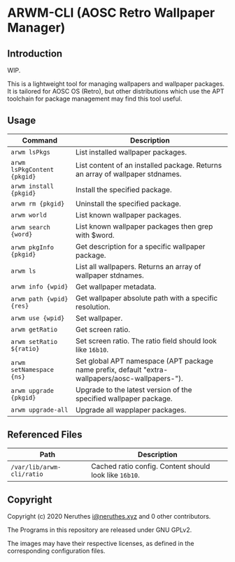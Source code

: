 # ARWM-CLI (AOSC Retro Wallpaper Manager)

## Introduction

WIP.

This is a lightweight tool for managing wallpapers and wallpaper packages.
It is tailored for AOSC OS (Retro), but other distributions which use the APT toolchain for
package management may find this tool useful.

## Usage

| Command                       | Description
| ----------------------------- | ----------------------------------------------
| `arwm lsPkgs`                 | List installed wallpaper packages.
| `arwm lsPkgContent {pkgid}`   | List content of an installed package. Returns an array of wallpaper stdnames.
| `arwm install {pkgid}`        | Install the specified package.
| `arwm rm {pkgid}`             | Uninstall the specified package.
| `arwm world`                  | List known wallpaper packages.
| `arwm search {word}`          | List known wallpaper packages then grep with $word.
| `arwm pkgInfo {pkgid}`        | Get description for a specific wallpaper package.
| `arwm ls`                     | List all wallpapers. Returns an array of wallpaper stdnames.
| `arwm info {wpid}`            | Get wallpaper metadata.
| `arwm path {wpid} {res}`      | Get wallpaper absolute path with a specific resolution.
| `arwm use {wpid}`             | Set wallpaper.
| `arwm getRatio`               | Get screen ratio.
| `arwm setRatio ${ratio}`      | Set screen ratio. The ratio field should look like `16b10`.
| `arwm setNamespace {ns}`      | Set global APT namespace (APT package name prefix, default "extra-wallpapers/aosc-wallpapers-").
| `arwm upgrade {pkgid}`        | Upgrade to the latest version of the specified  wallpaper package.
| `arwm upgrade-all`            | Upgrade all wapplaper packages.

## Referenced Files

| Path                              | Description
| --------------------------------- | ------------------------------------------
| `/var/lib/arwm-cli/ratio`         | Cached ratio config. Content should look like `16b10`.

## Copyright

Copyright (c) 2020 Neruthes <i@neruthes.xyz> and 0 other contributors.

The Programs in this repository are released under GNU GPLv2.

The images may have their respective licenses, as defined in the corresponding configuration files.
